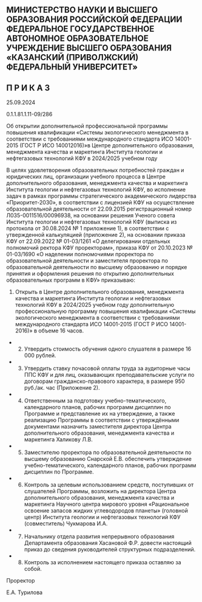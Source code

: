 <!-- image -->

## МИНИСТЕРСТВО НАУКИ И ВЫСШЕГО ОБРАЗОВАНИЯ РОССИЙСКОЙ ФЕДЕРАЦИИ ФЕДЕРАЛЬНОЕ ГОСУДАРСТВЕННОЕ АВТОНОМНОЕ ОБРАЗОВАТЕЛЬНОЕ УЧРЕЖДЕНИЕ ВЫСШЕГО ОБРАЗОВАНИЯ «КАЗАНСКИЙ (ПРИВОЛЖСКИЙ) ФЕДЕРАЛЬНЫЙ УНИВЕРСИТЕТ»

## П Р И К А З

25.09.2024

0.1.1.81.1.11-09/286

Об открытии дополнительной профессиональной программы повышения квалификации «Системы экологического менеджмента в соответствии с требованиями международного стандарта ИСО 14001-2015 (ГОСТ Р ИСО 140012016)»в Центре дополнительного образования, менеджмента качества и маркетинга Института геологии и нефтегазовых технологий КФУ в 2024/2025 учебном году

В  целях  удовлетворения  образовательных  потребностей  граждан  и  юридических лиц, организации учебного процесса в Центре дополнительного образования, менеджмента  качества  и  маркетинга  Института  геологии  и  нефтегазовых  технологий КФУ,  во исполнение задач в рамках программы стратегического академического лидерства «Приоритет-2030», в соответствии с лицензией КФУ  на  осуществление образовательной деятельности от 22.09.2015 регистрационный номер Л035-0011516/00096938, на основании решения Ученого совета Института геологии и нефтегазовых технологий  КФУ  (выписка  из  протокола  от  30.08.2024  №  1  приложение  1), в соответствии с утвержденной калькуляцией (приложение 2), на основании приказа КФУ от  22.09.2022  № 01-03/1261  «О  делегировании  отдельных  полномочий  ректора  КФУ проректорам»,  приказа  КФУ  от  20.10.2023  №  01-03/1690  «О  наделении  полномочиями проректора по образовательной деятельности и заместителя проректора по образовательной деятельности по высшему образованию и порядке принятия и оформления решения по открытию дополнительных образовательных программ в КФУ» приказываю:

1. Открыть  в  Центре  дополнительного  образования,  менеджмента  качества  и маркетинга  Института  геологии  и  нефтегазовых  технологий  КФУ  в  2024/2025  учебном году дополнительную профессиональную программу повышения квалификации «Системы экологического менеджмента в соответствии с требованиями международного стандарта ИСО 14001-2015 (ГОСТ Р ИСО 14001-2016)» в объеме 16 часов.

- 2. Утвердить стоимость обучения одного слушателя в размере 16 000 рублей.
- 3. Утвердить ставку почасовой оплаты труда за аудиторные часы ППС КФУ и для лиц, оказывающих преподавательские услуги по договорам гражданско-правового характера, в размере 950 руб./ак. час (Приложение 2).
- 4. Ответственным  за  подготовку учебно-тематического, календарного планов, рабочих программ дисциплин по Программе и представление их на утверждение, а также реализацию Программы в соответствии с утверждёнными документами назначить заместителя  директора  Центра  дополнительного  образования,  менеджмента  качества  и маркетинга Халикову Л.В.
- 5. Заместителю проректора по образовательной деятельности по высшему образованию Снарской Е.В. обеспечить утверждение учебно-тематического, календарного планов, рабочих программ дисциплин по Программе.
- 6. Контроль  за  целевым  использованием  средств,  поступивших  от  слушателей Программы, возложить на директора Центра дополнительного образования, менеджмента качества и маркетинга Научного центра мирового уровня «Рациональное освоение запасов жидких  углеводородов  планеты»  (головной  центр)  Института  геологии  и  нефтегазовых технологий КФУ (совместитель) Чукмарова И.А.
- 7. Начальнику отдела развития непрерывного образования Департамента образования  Хасановой  Ф.Р.  довести  настоящий  приказ  до  сведения  руководителей структурных подразделений.
- 8. Контроль за исполнением настоящего приказа оставляю за собой.

Проректор

Е.А. Турилова